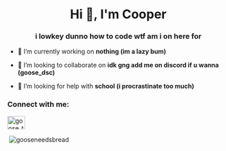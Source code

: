 <h1 align="center">Hi 👋, I'm Cooper</h1>
<h3 align="center">i lowkey dunno how to code wtf am i on here for</h3>

- 🔭 I’m currently working on **nothing (im a lazy bum)**

- 👯 I’m looking to collaborate on **idk gng add me on discord if u wanna (goose_dsc)**

- 🤝 I’m looking for help with **school (i procrastinate too much)**

<h3 align="left">Connect with me:</h3>
<p align="left">
<a href="https://twitter.com/goose_twt" target="blank"><img align="center" src="https://raw.githubusercontent.com/rahuldkjain/github-profile-readme-generator/master/src/images/icons/Social/twitter.svg" alt="goose_twt" height="30" width="40" /></a>
</p>

<p>&nbsp;<img align="center" src="https://github-readme-stats.vercel.app/api?username=gooseneedsbread&show_icons=true&locale=en" alt="gooseneedsbread" /></p>

